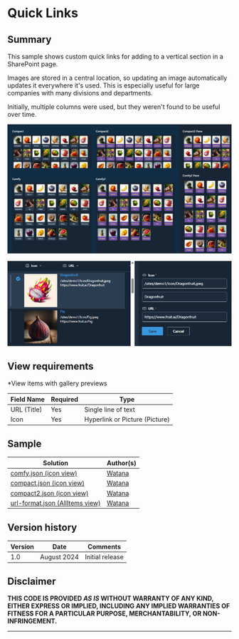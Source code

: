 # Quick Links

## Summary
This sample shows custom quick links for adding to a vertical section in a SharePoint page.

Images are stored in a central location, so updating an image automatically updates it everywhere it's used. This is especially useful for large companies with many divisions and departments.

Initially, multiple columns were used, but they weren't found to be useful over time.

![screenshot of the sample](./assets/sample.png)

![screenshot of the sample](./assets/all-items.png)

## View requirements
*View items with gallery previews

Field Name | Required | Type
---------- | -------- | ----
URL (Title) | Yes | Single line of text
Icon | Yes | Hyperlink or Picture (Picture)


## Sample

Solution|Author(s)
--------|---------
[comfy.json (icon view)](./assets/comfy.json) | [Watana](https://github.com/Watana2)
[compact.json (icon view)](./assets/compact.json) | [Watana](https://github.com/Watana2)
[compact2.json (icon view)](./assets/compact2.json) | [Watana](https://github.com/Watana2)
[url-format.json (AllItems view)](./assets/url-format.json) | [Watana](https://github.com/Watana2)


## Version history

Version|Date|Comments
-------|----|--------
1.0|August 2024|Initial release

## Disclaimer

**THIS CODE IS PROVIDED *AS IS* WITHOUT WARRANTY OF ANY KIND, EITHER EXPRESS OR IMPLIED, INCLUDING ANY IMPLIED WARRANTIES OF FITNESS FOR A PARTICULAR PURPOSE, MERCHANTABILITY, OR NON-INFRINGEMENT.**

---
